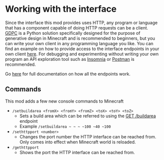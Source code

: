 # Working with the interface

Since the interface this mod provides uses HTTP, any program or language that has a component capable of doing HTTP requests can be a client. [GDPC](https://github.com/avdstaaij/gdpc) is a Python solution specifically designed for the purpose of generative design in Minecraft and is recommended to beginners, but you can write your own client in any programming language you like. You can find an example on how to provide access to the interface endpoints in your own client [here](https://github.com/avdstaaij/gdpc/blob/master/gdpc/direct_interface.py). For debugging and experimenting without writing your own program an API exploration tool such as [Insomnia](https://insomnia.rest/) or [Postman](https://www.postman.com/) is recommended.

Go [here](./Endpoints.md) for full documentation on how all the endpoints work.

## Commands
This mod adds a few new console commands to Minecraft

- `/setbuildarea <fromX> <fromY> <fromZ> <toX> <toY> <toZ>`
  - Sets a build area which can be referred to using the [GET /buildarea](docs/Endpoints.md:788) endpoint
  - Example `/setbuildarea ~ ~ ~ ~100 ~40 ~100`
- `/sethttpport <number>`
  - Changes the port number the HTTP interface can be reached from. Only comes into effect when Minecraft world is reloaded.
- `/gethttpport`
  - Shows the port the HTTP interface can be reached from.
